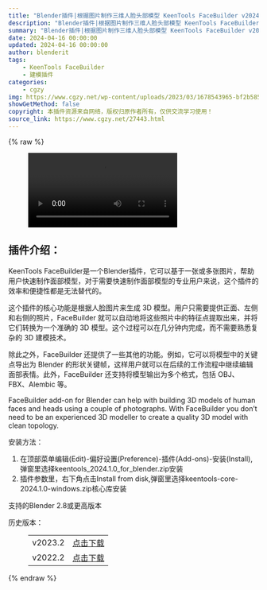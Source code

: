 ```yaml
---
title: "Blender插件|根据图片制作三维人脸头部模型 KeenTools FaceBuilder v2024.1"
description: "Blender插件|根据图片制作三维人脸头部模型 KeenTools FaceBuilder v2024.1"
summary: "Blender插件|根据图片制作三维人脸头部模型 KeenTools FaceBuilder v2024.1"
date: 2024-04-16 00:00:00
updated: 2024-04-16 00:00:00
author: blenderit
tags: 
    - KeenTools FaceBuilder
    - 建模插件
categories:
    - cgzy
img: https://www.cgzy.net/wp-content/uploads/2023/03/1678543965-bf2b585aaeb7a04.jpg
showGetMethod: false
copyright: 本插件资源来自网络，版权归原作者所有，仅供交流学习使用！
source_link: https://www.cgzy.net/27443.html
---
```


{% raw %}
<figure class="wp-block-video aligncenter"><video controls src="https://cloud.video.taobao.com//play/u/717183932/p/1/e/6/t/1/401715207832.mp4"></video></figure><div class="wp-block-pandastudio-title"><div class="title_style_01"><h2 id="h2-0">插件介绍：</h2></div></div><p class="is-style-text-indent-2em">KeenTools FaceBuilder是一个Blender插件，它可以基于一张或多张图片，帮助用户快速制作面部模型，对于需要快速制作面部模型的专业用户来说，这个插件的效率和便捷性都是无法替代的。</p><p>这个插件的核心功能是根据人脸图片来生成 3D 模型。用户只需要提供正面、左侧和右侧的照片，FaceBuilder 就可以自动地将这些照片中的特征点提取出来，并将它们转换为一个准确的 3D 模型。这个过程可以在几分钟内完成，而不需要熟悉复杂的 3D 建模技术。</p><p>除此之外，FaceBuilder 还提供了一些其他的功能。例如，它可以将模型中的关键点导出为 Blender 的形状关键帧，这样用户就可以在后续的工作流程中继续编辑面部表情。此外，FaceBuilder 还支持将模型输出为多个格式，包括 OBJ、FBX、Alembic 等。</p><p>FaceBuilder add-on for Blender can help with building 3D models of human faces and heads using a couple of photographs. With FaceBuilder you don’t need to be an experienced 3D modeller to create a quality 3D model with clean topology.</p><div class="wp-block-pandastudio-title"><div class="title_style_01"><p>安装方法：</p></div></div><ol>
<li>在顶部菜单编辑(Edit)-偏好设置(Preference)-插件(Add-ons)-安装(Install),弹窗里选择keentools_2024.1.0_for_blender.zip安装</li>



<li>插件参数里，右下角点击Install from disk,弹窗里选择keentools-core-2024.1.0-windows.zip核心库安装</li>
</ol><div class="wp-block-pandastudio-tips"><div class="tip success "><p>支持的Blender 2.8或更高版本</p>
</div></div><div class="wp-block-pandastudio-title"><div class="title_style_01"><p>历史版本：</p></div></div><figure class="wp-block-table has-medium-font-size"><table><tbody><tr><td>v2023.2</td><td><a href="https://www.cgzy.net/go?_=0d1ed05c49aHR0cHM6Ly9wYW4uYmFpZHUuY29tL3MvMXN1ZHllMjdweTZxOU5WalNDZ2F2NVE%2FcHdkPTQ0dzU%3D" target="_blank">点击下载</a></td></tr><tr><td>v2022.2</td><td><a href="https://www.cgzy.net/go?_=75cd126198aHR0cHM6Ly9wYW4uYmFpZHUuY29tL3MvMTg3U3AyUWRsdVJrRlBnSzduOGNLU1E%2FcHdkPWhudHo%3D" target="_blank">点击下载</a></td></tr></tbody></table></figure>
<div style="display: none">cgzy</div>
{% endraw %}